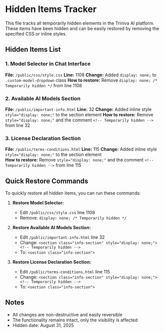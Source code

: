 # Hidden Items Tracker

This file tracks all temporarily hidden elements in the Triniva AI platform.
These items have been hidden and can be easily restored by removing the specified CSS or inline styles.

## Hidden Items List

### 1. Model Selector in Chat Interface
**File:** `/public/css/style.css`
**Line:** 1108
**Change:** Added `display: none;` to `.custom-model-dropdown` class
**How to restore:** Remove `display: none; /* Temporarily hidden */` from line 1108

### 2. Available AI Models Section
**File:** `/public/important-info.html`
**Line:** 32
**Change:** Added inline style `style="display: none;"` to the section element
**How to restore:** Remove `style="display: none;"` and the comment `<!-- Temporarily hidden -->` from line 32

### 3. License Declaration Section
**File:** `/public/terms-conditions.html`
**Line:** 115
**Change:** Added inline style `style="display: none;"` to the section element  
**How to restore:** Remove `style="display: none;"` and the comment `<!-- Temporarily hidden -->` from line 115

## Quick Restore Commands

To quickly restore all hidden items, you can run these commands:

1. **Restore Model Selector:**
   - Edit `/public/css/style.css` line 1108
   - Remove: `display: none; /* Temporarily hidden */`

2. **Restore Available AI Models Section:**
   - Edit `/public/important-info.html` line 32
   - Change: `<section class="info-section" style="display: none;"><!-- Temporarily hidden -->`
   - To: `<section class="info-section">`

3. **Restore License Declaration Section:**
   - Edit `/public/terms-conditions.html` line 115
   - Change: `<section class="info-section" style="display: none;"><!-- Temporarily hidden -->`
   - To: `<section class="info-section">`

## Notes
- All changes are non-destructive and easily reversible
- The functionality remains intact, only the visibility is affected
- Hidden date: August 31, 2025
